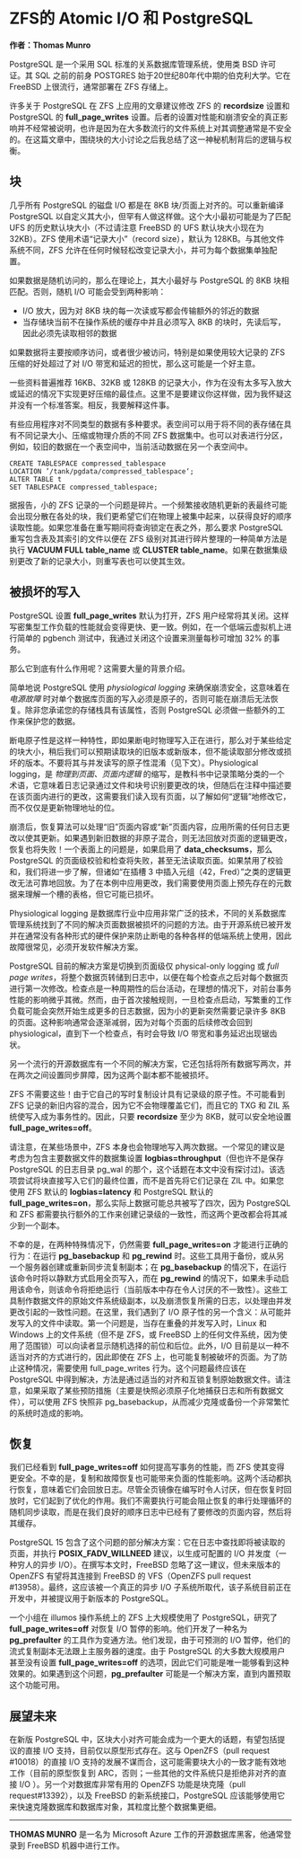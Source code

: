 # ZFS的 Atomic I/O 和 PostgreSQL
**作者：Thomas Munro**

PostgreSQL 是一个采用 SQL 标准的关系数据库管理系统，使用类 BSD 许可证。其 SQL 之前的前身 POSTGRES 始于20世纪80年代中期的伯克利大学。它在 FreeBSD 上很流行，通常部署在 ZFS 存储上。

许多关于 PostgreSQL 在 ZFS 上应用的文章建议修改 ZFS 的 **recordsize** 设置和 PostgreSQL 的 **full_page_writes** 设置。后者的设置对性能和崩溃安全的真正影响并不经常被说明，也许是因为在大多数流行的文件系统上对其调整通常是不安全的。在这篇文章中，围绕块的大小讨论之后我总结了这一神秘机制背后的逻辑与权衡。 

## 块
几乎所有 PostgreSQL 的磁盘 I/O 都是在 8KB 块/页面上对齐的。可以重新编译 PostgreSQL 以自定义其大小，但罕有人做这样做。这个大小最初可能是为了匹配 UFS 的历史默认块大小（不过请注意 FreeBSD 的 UFS 默认块大小现在为 32KB）。ZFS 使用术语“记录大小”（record size），默认为 128KB。与其他文件系统不同，ZFS 允许在任何时候轻松改变记录大小，并可为每个数据集单独配置。

如果数据是随机访问的，那么在理论上，其大小最好与 PostgreSQL 的 8KB 块相匹配。否则，随机 I/O 可能会受到两种影响：

- I/O 放大，因为对 8KB 块的每一次读或写都会传输额外的邻近的数据
- 当存储块当前不在操作系统的缓存中并且必须写入 8KB 的块时，先读后写，因此必须先读取相邻的数据

如果数据将主要按顺序访问，或者很少被访问，特别是如果使用较大记录的 ZFS 压缩的好处超过了对 I/O 带宽和延迟的担忧，那么这可能是一个好主意。

一些资料普遍推荐 16KB、32KB 或 128KB 的记录大小，作为在没有太多写入放大或延迟的情况下实现更好压缩的最佳点。这里不是要建议你这样做，因为我怀疑这并没有一个标准答案。相反，我要解释这件事。

有些应用程序对不同类型的数据有多种要求。表空间可以用于将不同的表存储在具有不同记录大小、压缩或物理介质的不同 ZFS 数据集中。也可以对表进行分区，例如，较旧的数据在一个表空间中，当前活动数据在另一个表空间中。

```
CREATE TABLESPACE compressed_tablespace
LOCATION ’/tank/pgdata/compressed_tablespace‘;
ALTER TABLE t
SET TABLESPACE compressed_tablespace;
```

据报告，小的 ZFS 记录的一个问题是碎片。一个频繁接收随机更新的表最终可能会出现分散在各处的块，我们更希望它们在物理上被集中起来，以获得良好的顺序读取性能。如果您准备在重写期间将查询锁定在表之外，那么要求 PostgreSQL 重写包含表及其索引的文件以便在 ZFS 级别对其进行碎片整理的一种简单方法是执行 **VACUUM FULL table_name** 或 **CLUSTER table_name**。如果在数据集级别更改了新的记录大小，则重写表也可以使其生效。

## 被损坏的写入
PostgreSQL 设置 **full_page_writes** 默认为打开，ZFS 用户经常将其关闭。这样写密集型工作负载的性能就会变得更快、更一致。例如，在一个低端云虚拟机上进行简单的 pgbench 测试中，我通过关闭这个设置来测量每秒可增加 32% 的事务。

那么它到底有什么作用呢？这需要大量的背景介绍。

简单地说 PostgreSQL 使用 *physiological logging* 来确保崩溃安全，这意味着在 *电源故障* 时对单个数据库页面的写入必须是原子的，否则可能在崩溃后无法恢复。除非您承诺您的存储栈具有该属性，否则 PostgreSQL 必须做一些额外的工作来保护您的数据。

断电原子性是这样一种特性，即如果断电时物理写入正在进行，那么对于某些给定的块大小，稍后我们可以预期读取块的旧版本或新版本，但不能读取部分修改或损坏的版本。不要将其与并发读写的原子性混淆（见下文）。Physiological logging，是 *物理到页面、页面内逻辑* 的缩写，是教科书中记录策略分类的一个术语，它意味着日志记录通过文件和块号识别要更改的块，但随后在注释中描述要在该页面内进行的更改，这需要我们读入现有页面，以了解如何“逻辑”地修改它，而不仅仅是更新物理地址的位。

崩溃后，恢复算法可以处理“旧”页面内容或“新”页面内容，应用所需的任何日志更改以使其更新。如果遇到新旧数据的非原子混合，则无法回放对页面的逻辑更改，恢复也将失败！一个表面上的问题是，如果启用了 **data_checksums**，那么 PostgreSQL 的页面级校验和检查将失败，甚至无法读取页面。如果禁用了校验和，我们将进一步了解，但诸如“在插槽 3 中插入元组（42，Fred）”之类的逻辑更改无法可靠地回放。为了在本例中应用更改，我们需要使用页面上预先存在的元数据来理解一个槽的表格，但它可能已损坏。

Physiological logging 是数据库行业中应用非常广泛的技术，不同的关系数据库管理系统找到了不同的解决页面数据被损坏的问题的方法。由于开源系统已被开发并在通常没有各种形式的硬件保护来防止断电的各种各样的低端系统上使用，因此故障很常见，必须开发软件解决方案。

PostgreSQL 目前的解决方案是切换到页面级仅 physical-only logging 或 *full page writes*，将整个数据页转储到日志中，以便在每个检查点之后对每个数据页进行第一次修改。检查点是一种周期性的后台活动，在理想的情况下，对前台事务性能的影响微乎其微。然而，由于首次接触规则，一旦检查点启动，写繁重的工作负载可能会突然开始生成更多的日志数据，因为小的更新突然需要记录许多 8KB 的页面。这种影响通常会逐渐减弱，因为对每个页面的后续修改会回到 physiological，直到下一个检查点，有时会导致 I/O 带宽和事务延迟出现锯齿状。

另一个流行的开源数据库有一个不同的解决方案，它还包括将所有数据写两次，并在两次之间设置同步屏障，因为这两个副本都不能被损坏。

ZFS 不需要这些！由于它自己的写时复制设计具有记录级的原子性。不可能看到 ZFS 记录的新旧内容的混合，因为它不会物理覆盖它们，而且它的 TXG 和 ZIL 系统使写入成为事务性的。因此，只要 **recordsize** 至少为 8KB，就可以安全地设置 **full_page_writes=off**。

请注意，在某些场景中，ZFS 本身也会物理地写入两次数据。一个常见的建议是考虑为包含主要数据文件的数据集设置 **logbias=throughput**（但也许不是保存 PostgreSQL 的日志目录 pg_wal 的那个，这个话题在本文中没有探讨过)。该选项尝试将块直接写入它们的最终位置，而不是首先将它们记录在 ZIL 中。如果您使用 ZFS 默认的 **logbias=latency** 和 PostgreSQL 默认的 **full_page_writes=on**，那么实际上数据可能总共被写了四次，因为 PostgreSQL 和 ZFS 都需要执行额外的工作来创建记录级的一致性，而这两个更改都会将其减少到一个副本。

不幸的是，在两种特殊情况下，仍然需要 **full_page_writes=on** 才能进行正确的行为：在运行 **pg_basebackup** 和 **pg_rewind** 时。这些工具用于备份，或从另一个服务器创建或重新同步流复制副本；在 **pg_basebackup** 的情况下，在运行该命令时将以静默方式启用全页写入，而在 **pg_rewind** 的情况下，如果未手动启用该命令，则该命令将拒绝运行（当前版本中存在令人讨厌的不一致性）。这些工具制作数据文件的原始文件系统级副本，以及崩溃恢复所需的日志，以处理由并发更改引起的一致性问题。在这里，我们遇到了 I/O 原子性的另一个含义：从可能并发写入的文件中读取。第一个问题是，当存在重叠的并发写入时，Linux 和 Windows 上的文件系统（但不是 ZFS，或 FreeBSD 上的任何文件系统，因为使用了范围锁）可以向读者显示随机选择的前位和后位。此外，I/O 目前是以一种不适当对齐的方式进行的，因此即使在 ZFS 上，也可能复制被破坏的页面。为了防止这种情况，需要使用 full_page_writes 行为。这个问题最终应该在  PostgreSQL 中得到解决，方法是通过适当的对齐和互锁复制原始数据文件。请注意，如果采取了某些预防措施（主要是快照必须原子化地捕获日志和所有数据文件），可以使用 ZFS 快照非 pg_basebackup，从而减少克隆或备份一个非常繁忙的系统时造成的影响。

## 恢复
我们已经看到 **full_page_writes=off** 如何提高写事务的性能，而 ZFS 使其变得更安全。不幸的是，复制和故障恢复也可能带来负面的性能影响。这两个活动都执行恢复，意味着它们会回放日志。尽管全页镜像在编写时令人讨厌，但在恢复时回放时，它们起到了优化的作用。我们不需要执行可能会阻止恢复的串行处理循环的随机同步读取，而是在我们良好的顺序日志中已经有了要修改的页面内容，然后将其缓存。

PostgreSQL 15 包含了这个问题的部分解决方案：它在日志中查找即将被读取的页面，并执行 **POSIX_FADV_WILLNEED** 建议，以生成可配置的 I/O 并发度（一种穷人的异步 I/O）。在撰写本文时，FreeBSD 忽略了这一建议，但未来版本的 OpenZFS 有望将其连接到 FreeBSD 的 VFS（OpenZFS pull request #13958）。最终，这应该被一个真正的异步 I/O 子系统所取代，该子系统目前正在开发中，并被提议用于新版本的 PostgreSQL。

一个小组在 illumos 操作系统上的 ZFS 上大规模使用了 PostgreSQL，研究了 **full_page_writes=off** 对恢复 I/O 暂停的影响。他们开发了一种名为 **pg_prefaulter** 的工具作为变通方法。他们发现，由于可预测的 I/O 暂停，他们的流式复制副本无法跟上主服务器的速度。由于 PostgreSQL 的大多数大规模用户甚至没有设置 **full_page_writes=off** 的选项，因此它们可能是唯一能够看到这种效果的。如果遇到这个问题，**pg_prefaulter** 可能是一个解决方案，直到内置预取这个功能可用。

## 展望未来
在新版 PostgreSQL 中，区块大小对齐可能会成为一个更大的话题，有望包括提议的直接 I/O 支持，目前仅以原型形式存在。这与 OpenZFS（pull request #10018）的直接 I/O 支持的发展不谋而合，这可能需要块大小的一致才能有效地工作（目前的原型恢复到 ARC，否则；一些其他的文件系统只是拒绝非对齐的直接 I/O ）。另一个对数据库非常有用的 OpenZFS 功能是块克隆（pull request#13392），以及 FreeBSD 的新系统接口，PostgreSQL 应该能够使用它来快速克隆数据库和数据库对象，其粒度比整个数据集更细。

---
**THOMAS MUNRO** 是一名为 Microsoft Azure 工作的开源数据库黑客，他通常登录到 FreeBSD 机器中进行工作。
